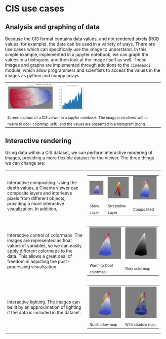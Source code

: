 # CIS use cases

## Analysis and graphing of data

Because the CIS format contains data values, and not rendered pixels (RGB values, for example), the data can be used in a variety of ways. There are use cases which can specifically use the image to understand. In this simple example, implemented in a jupyter notebook, we can graph the values in a histogram, and then look at the image itself as well. These images and graphs are implemented through additions to the `cinemasci` module, which allow programmers and scientists to access the values in the images as python and numpy arrays.

<table>
<tr>
<td width="50%"><img width="250px" src="img/histogram_view.png"></img></td>
</tr>
<tr>
<td><sub>Screen capture of a CIS viewer in a jupyter notebook. The image is rendered with a 'warm to cool' colormap (left), and the values are presented in a histogram (right).</sub></td>
</tr>
</table>

## Interactive rendering

Using data within a CIS dataset, we can perform interactive rendering of images, providing a more flexible dataset for the viewer. The three things we can change are:

<table>
<tr>
<td>Interactive compositing. Using the depth values, a Cinema viewer can composite layers and interleave pixels from different objects, providing a more interactive visualization. In addition, .</td>
<td>
<table>
<tr>
<td><img width="150" src="img/ttk_stone.png"</img></td>
<td><img width="150" src="img/ttk_streamlines.png"</img></td>
<td><img width="150" src="img/ttk_composited.png"</img></td>
</tr>
<tr>
<td><sub>Stone Layer</sub></td>
<td><sub>Streamline Layer</sub></td>
<td><sub>Composited</sub></td>
</tr>
</table>
</td>
</tr>

<tr>
<td>Interactive control of colormaps. The images are represented as float values of variables, so we can easily apply different colormaps to the data. This allows a great deal of freedom in adjusting the post-processing visualization.</td>
<td>
<table>
<tr>
<td><img width="225" src="img/ttk_stone.png"</img></td>
<td><img width="225" src="img/ttk_stone_grey_colormap.png"</img></td>
</tr>
<tr>
<td><sub>Warm to Cool colormap</sub></td>
<td><sub>Grey colormap</sub></td>
</tr>
</table>
</td>
</tr>

<td>Interactive lighting. The images can be lit by an approximation of lighting if the data is included in the dataset.</td>
<td>
<table>
<tr>
<td><img width="225" src="img/ttk_composited.png"</img></td>
<td><img width="225" src="img/ttk_composited_with_shadows.png"</img></td>
</tr>
<tr>
<td><sub>No shadow map</sub></td>
<td><sub>With shadow map</sub></td>
</tr>
</table>
</td>
</table>


